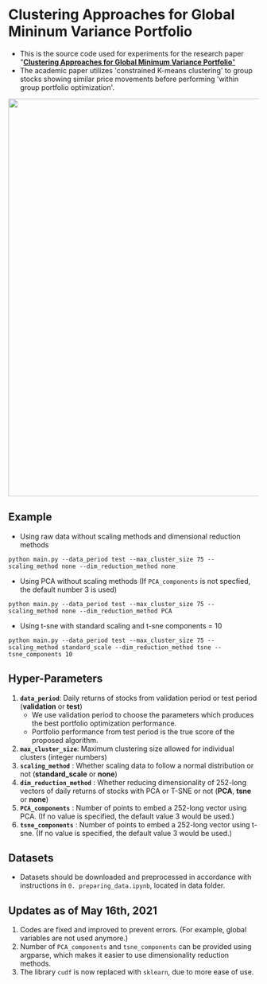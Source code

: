 # Clustering Approaches for Global Mininum Variance Portfolio

- This is the source code used for experiments for the research paper "<a href = "https://arxiv.org/abs/2001.02966">__Clustering Approaches for Global Minimum Variance Portfolio__"</a>
- The academic paper utilizes 'constrained K-means clustering' to group stocks showing similar price movements before performing 'within group portfolio optimization'. 
<p align="center">
<img src="https://user-images.githubusercontent.com/34431729/118437017-1ff5d200-b6e2-11eb-848d-a7f99d0e0019.png" width="800">
</p>

## Example
- Using raw data without scaling methods and dimensional reduction methods
```
python main.py --data_period test --max_cluster_size 75 --scaling_method none --dim_reduction_method none
```
- Using PCA without scaling methods (If `PCA_components` is not specfied, the default number 3 is used) 
```
python main.py --data_period test --max_cluster_size 75 --scaling_method none --dim_reduction_method PCA
```
- Using t-sne with standard scaling and t-sne components = 10
```
python main.py --data_period test --max_cluster_size 75 --scaling_method standard_scale --dim_reduction_method tsne --tsne_components 10
```

## Hyper-Parameters

1. __`data_period`__: Daily returns of stocks from validation period or test period (__validation__ or __test__)
    - We use validation period to choose the parameters which produces the best portfolio optimization performance.
    - Portfolio performance from test period is the true score of the proposed algorithm.
2. __`max_cluster_size`__: Maximum clustering size allowed for individual clusters (integer numbers)
3. __`scaling_method`__ : Whether scaling data to follow a normal distribution or not (__standard_scale__ or __none__)
4. __`dim_reduction_method`__ : Whether reducing dimensionality of 252-long vectors of daily returns of stocks with PCA or T-SNE or not (__PCA__, __tsne__ or __none__)
5. __`PCA_components`__ : Number of points to embed a 252-long vector using PCA. (If no value is specified, the default value 3 would be used.)
6. __`tsne_components`__ : Number of points to embed a 252-long vector using t-sne. (If no value is specified, the default value 3 would be used.)

## Datasets
- Datasets should be downloaded and preprocessed in accordance with instructions in `0. preparing_data.ipynb`, located in data folder.

## Updates as of May 16th, 2021
1. Codes are fixed and improved to prevent errors. (For example, global variables are not used anymore.)
2. Number of `PCA_components` and `tsne_components` can be provided using argparse, which makes it easier to use dimensionality reduction methods.
3. The library `cudf` is now replaced with `sklearn`, due to more ease of use. 
